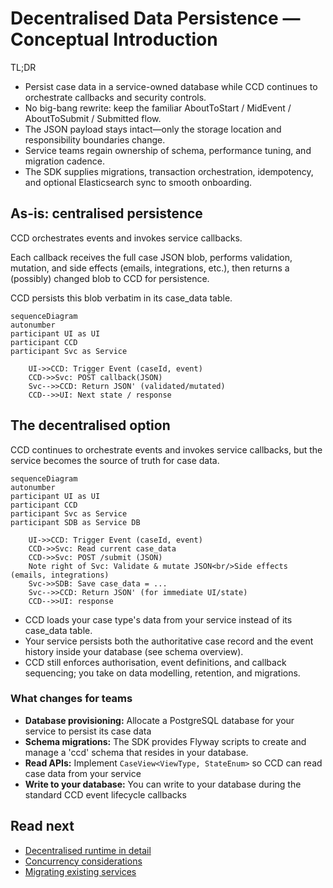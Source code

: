 # Decentralised Data Persistence — Conceptual Introduction

TL;DR

- Persist case data in a service-owned database while CCD continues to orchestrate callbacks and security controls.
- No big-bang rewrite: keep the familiar AboutToStart / MidEvent / AboutToSubmit / Submitted flow.
- The JSON payload stays intact—only the storage location and responsibility boundaries change.
- Service teams regain ownership of schema, performance tuning, and migration cadence.
- The SDK supplies migrations, transaction orchestration, idempotency, and optional Elasticsearch sync to smooth onboarding.


## As-is: centralised persistence

CCD orchestrates events and invokes service callbacks.

Each callback receives the full case JSON blob, performs validation, mutation, and side effects (emails, integrations, etc.), then returns a (possibly) changed blob to CCD for persistence.

CCD persists this blob verbatim in its case_data table.

```mermaid
sequenceDiagram
autonumber
participant UI as UI
participant CCD
participant Svc as Service

    UI->>CCD: Trigger Event (caseId, event)
    CCD->>Svc: POST callback(JSON)
    Svc-->>CCD: Return JSON' (validated/mutated)
    CCD-->>UI: Next state / response
```

## The decentralised option

CCD continues to orchestrate events and invokes service callbacks, but the service becomes the source of truth for case data.

```mermaid
sequenceDiagram
autonumber
participant UI as UI
participant CCD
participant Svc as Service
participant SDB as Service DB

    UI->>CCD: Trigger Event (caseId, event)
    CCD->>Svc: Read current case_data
    CCD->>Svc: POST /submit (JSON)
    Note right of Svc: Validate & mutate JSON<br/>Side effects (emails, integrations)
    Svc->>SDB: Save case_data = ... 
    Svc-->>CCD: Return JSON' (for immediate UI/state)
    CCD-->>UI: response
```

- CCD loads your case type's data from your service instead of its case_data table.
- Your service persists both the authoritative case record and the event history inside your database (see schema overview).
- CCD still enforces authorisation, event definitions, and callback sequencing; you take on data modelling, retention, and migrations.

### What changes for teams

- **Database provisioning:** Allocate a PostgreSQL database for your service to persist its case data
- **Schema migrations:** The SDK provides Flyway scripts to create and manage a 'ccd' schema that resides in your database.
- **Read APIs:** Implement `CaseView<ViewType, StateEnum>` so CCD can read case data from your service
- **Write to your database:** You can write to your database during the standard CCD event lifecycle callbacks

## Read next

- [Decentralised runtime in detail](./decentralised-runtime.md)
- [Concurrency considerations](./concurrency.md)
- [Migrating existing services](./data-migration-for-existing-services.md)
